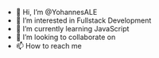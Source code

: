 - 👋 Hi, I’m @YohannesALE
- 👀 I’m interested in Fullstack Development
- 🌱 I’m currently learning JavaScript
- 💞️ I’m looking to collaborate on 
- 📫 How to reach me
<!---
YohannesALE/YohannesALE is a ✨ special ✨ repository because its `README.md` (this file) appears on your GitHub profile.
You can click the Preview link to take a look at your changes.
--->
